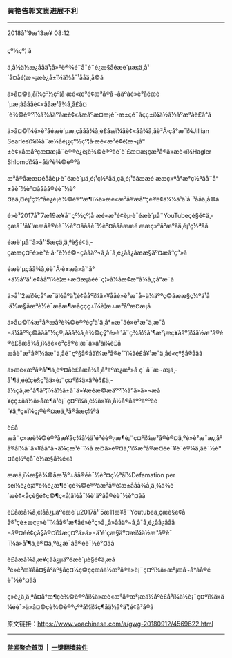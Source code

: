 ### 黄艳告郭文贵进展不利
------------------------

<div class="published">
 <span class="date" title="ä¸­å½æ¶é´">
  <time datetime="2018-09-13T08:12:31+08:00">
   2018å¹´9æ13æ¥ 08:12
  </time>
 </span>
</div>
<br/>
<div class="wsw">
 <span class="dateline">
  çº½çº¦ â
 </span>
 <p>
  ä¸­å½ä½æ¿ååä¹¡å»ºè®¾é¨å¯é¨é¿æ§åé­æè´µæ¡ä¸å¹´å¤åé¦æ¬¡æè¿å±ï¼ä½å¯¹ååä¸å©ã
 </p>
 <p>
  ä»å¤©ä¸åï¼çº½çº¦å·æé«æ³é¢æ³å®å¬åäºâé»è³åé­æè´µæ¡âåååè¢«ååæ¹å¾å¸å£å¤´è¾©è®ºï¼å¾åäºåæè¢«åæåºæ¤æ¡è¯·æ±çé¨åçç±ï¼ä½å½åº­æªåè£å³ã
 </p>
 <p>
  ä»å¤©ï¼é»è³åé­æè´µæ¡çååå¾å¸è£åæï¼åè¢«åå¾å¸åè²Â·çå°æ¯ï¼Jillian Searlesï¼ï¼å¨æ¼åé¡¿çº½çº¦å·æé«æ³é¢é¦æ¬¡å°±è¢«åæåºçæ¤æ¡å¨è®®è¿è¡è¾©è®ºãè´è´£æ­¤æ¡çæ³å®ä»æè«ï¼Hagler Shlomoï¼å¬åäºè¾©è®ºã
 </p>
 <p>
  æ³å®åææ¤éååèµ·è¯é­æè´µä¸é¡¹ç½ªåä¸­çä¸é¡¹ââææé ææç»ªå°æ°ç½ªãå¨å°±âè¯½è°¤âåâå®éè¯½è°¤âä¸¤é¡¹ç½ªåè¿è¡è¾©è®ºæ¶ï¼ä»æè«æ³å®æåºçé®é¢ä¼¼ä¹ä¹å¯¹ååä¸å©ã
 </p>
 <p>
  é»è³2017å¹´7æ19æ¥å¨çº½çº¦å·æé«æ³é¢èµ·è¯é­æè´µå¨YouTubeçè§é¢ä¸­çæå¯¹å¥¹ææâå®éè¯½è°¤âãâè¯½è°¤âåâææé ææç»ªå°æ°âä¸é¡¹ç½ªåã
 </p>
 <p>
  é­æè´µå¨å»å¹´5æçä¸ä¸ªè§é¢ä¸­çææç¤ºé»è³è·å·²è½é©¬çååäº¬å¸å¯å¸é¿åå¿åææ§äº¤æå³ç³»ã
 </p>
 <p>
  é­æè´µçåå¾å¸éè¯Â·è±æå»å¹´å°±ä½åºä¹¦é¢ååºï¼è¦æ±æ¤æ¡ãéè¯ç¦»å¼åæ¢æ°å¾å¸çå°æ¯ã
 </p>
 <p>
  ä»å¹´2æï¼çå°æ¯ä½åºä¹¦é¢ååºï¼ä»¥ååé»è³æ¯å¬ä¼äººç©ãææ§ç¼ºä¹å·ä½æ§ãæªè½è¯æâæ¶æâç­çç±ï¼è¦æ±æ³åº­æ¤æ¡ã
 </p>
 <p>
  ä»å¤©ï¼æ³å®æåºè¾©è®ºéç¹ä¹ä¸å°±æ¯âé»è³æ¯ä¸æ¯å¬ä¼äººç©âãå°½ç®¡ååå¾å¸è¾©ç§°é»è³å¨ç¾å½å¹¶æ²¡æç¥ååº¦ï¼ä½æ³å®é®è£åæå¾å¸ï¼âé»è³çå®è¡æ¯ä»ä¹âï¼è£åæåè¯æ³å®ï¼âæ¯ä¸åé¨çº§å®åâï¼æ³å®è¯´ï¼âé£å¥¹æ¯ä¸åé«çº§å®åãâ
 </p>
 <p>
  ä»æè«æ³å®å¹¶ä¸è®¤åè£åæå¾å¸å³äºæ¿æ²»å ç´ å¨æ¬æ¡ä¸­å¹¶ä¸éè¦çè§ç¹ãä»è¡¨ç¤ºï¼ä»äºè§£ä¸­å½çå¸æ³å¶åº¦ï¼å½å±å¯ä»¥æéæ©æäººï¼å°ä»ä»¬æå¥çç±ãä½ä»åæ¶ä¹è¡¨ç¤ºï¼ä¸è½ä»¥ä¸­å½å®åäººäººèè´¥ä¸ºç±ï¼ç¡®è®¤æä¸ªå®åæç½ªã
 </p>
 <p>
  è£åæå¨ç»æè¾©è®ºåæ¥åç¾å½ä¹é³éè®¿æ¶è¡¨ç¤ºï¼æ³å®è®¤ä¸ºé»è³æ¯æ¿åºå®åï¼å¯ä»¥åå°å¬ä¼çæ¹è¯ï¼å æ­¤ä»è®¤ä¸ºï¼æ³å®æ¤éè¯¥è¯è®¼ä¸­âè¯½è°¤âç½ªçå¯è½æ§å¾é«ã
 </p>
 <p>
  ææä¸ï¼æ§è¾©åæ¹å°±âå®éè¯½è°¤ç½ªâï¼Defamation per seï¼è¿è¡äºè¾é¿æ¶é´çè¾©è®ºãæ³å®è¦æ±ååå¾å¸ä¸¾ä¾è¯´æè¢«åçè§é¢ç©¶ç«å¦ä½å¯¼è´äºâå®éè¯½è°¤âã
 </p>
 <p>
  è£åæå¾å¸é¦åå¿µäºé­æè´µ2017å¹´5æ11æ¥å¨Youtubeä¸çæè§é¢åå®¹çè±æç¿»è¯ï¼åå®¹æ¶åé»è³ç»å¸¸å»ååäº¬å¸å¯å¸é¿åå¿ååå¬å®¤éé¢çå§å®¤ï¼æç¤ºä»ä»¬ä¹é´çæ§äº¤æï¼ä½æ³å®è¯´ï¼ä»å¹¶ä¸è®¤ä¸ºè¿æ¯âå®éè¯½è°¤âã
 </p>
 <p>
  è£åæå¾å¸æ¥çåå¿µäºé­æè´µè§é¢ä¸­æå³é»è³æ¥åå¤§å°äº§åç¤¼ç©ççæãä½æ³å®ä»è¡¨ç¤ºï¼ä»æ²¡æå¬å°âå®éè¯½è°¤âã
 </p>
 <p>
  ç»è¿ä¸ä¸ªå¤å°æ¶çè¾©è®ºåï¼ä»æè«æ³å®æ²¡æä½åºè£å³ï¼ä½è¡¨ç¤ºï¼ä»ä¼éè¯»ä»å¤©çè¾©è®ºçºªå½ï¼ç¶åä½åºä¹¦é¢å³å®ã
 </p>
</div>

原文链接：https://www.voachinese.com/a/gwg-20180912/4569622.html


------------------------
#### [禁闻聚合首页](https://github.com/gfw-breaker/banned-news/blob/master/README.md) &nbsp;|&nbsp;  [一键翻墙软件](https://github.com/gfw-breaker/nogfw/blob/master/README.md)